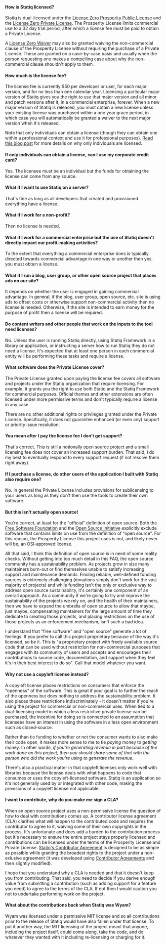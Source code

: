 #### How is Statiq licensed?

Statiq is dual-licensed under the [License Zero Prosperity Public License](https://licensezero.com/licenses/prosperity) and the [License Zero Private License](https://licensezero.com/licenses/private). The Prosperity License limits commercial use to a 32 day trial period, after which a license fee must be paid to obtain a Private License.

A [License Zero Waiver](https://licensezero.com/licenses/waiver) may also be granted waiving the non-commercial clause of the Prosperity License without requiring the purchase of a Private License. These are granted on a case-by-case basis and usually when the person requesting one makes a compelling case about why the non-commercial clause shouldn't apply to them.

#### How much is the license fee?

The license fee is currently $50 per developer or user, for each major version, and for no less than one calendar year. Licensing a particular major version of Statiq gives you the right to use that major version and all minor and patch versions after it, in a commercial enterprise, forever. When a new major version of Statiq is released, you must obtain a new license unless your existing license was purchased within a one year grace period, in which case you will automatically be granted a waiver to the next major version when it's released.

Note that only individuals can obtain a license (though they can obtain one within a professional context and use it for professional purposes). [Read this blog post](https://blog.licensezero.com/2018/01/26/developer-licensing.html) for more details on why only individuals are licensed.

#### If only individuals can obtain a license, can I use my corporate credit card?

Yes. The licensee must be an individual but the funds for obtaining the license can come from any source.

#### What if I want to use Statiq on a server?

That's fine as long as all developers that created and provisioned everything have a license.

#### What if I work for a non-profit?

Then no license is needed.

#### What if I work for a commercial enterprise but the use of Statiq doesn't directly impact our profit-making activities?

To the extent that everything a commercial enterprise does is typically directed towards commercial advantage in one way or another then yes, you must obtain a license.

#### What if I run a blog, user group, or other open source project that places ads on our site?

It depends on whether the user is engaged in gaining commercial advantage. In general, if the blog, user group, open source, etc. site is using ads to offset costs or otherwise support non-commercial activity then no license is needed. Otherwise, if the site is intended to earn money for the purpose of profit then a license will be required.

#### Do content writers and other people that work on the inputs to the tool need licenses?

No. Unless the user is running Statiq directly, using Statiq Framework in a library or application, or instructing a server how to run Statiq they do not need a license. It's expected that at least one person in each commercial entity will be performing these tasks and require a license.

#### What software does the Private License cover?

The Private License granted upon paying the license fee covers all software and projects under the Statiq organization that require licensing. For example, it grants you the right to use both Statiq and the Statiq Framework for commercial purposes. Official themes and other extensions are often licensed under more permissive terms and don't typically require a license in any case.

There are no other additional rights or privileges granted under the Private License. Specifically, it does not guarantee enhanced (or even any) support or priority issue resolution.

#### You mean after I pay the license fee I don't get support?

That's correct. This is still a notionally open source project and a small licensing fee does not cover an increased support burden. That said, I do my best to eventually respond to every support request (if not resolve them right away).

#### If I purchase a license, do other users of the application I built with Statiq also require one?

No. In general the Private License includes provisions for sublicensing to your users as long as they don't then use the tools to create their own software.

#### But this isn't actually open source!

You're correct, at least for the "official" definition of open source. Both the [Free Software Foundation](https://www.gnu.org/philosophy/free-sw.en.html) and the [Open Source Initiative](https://opensource.org/osd-annotated) explicitly exclude software that contains limits on use from the definition of "open source". For this reason, the Prosperity License this project uses is not, and likely never will be, an OSI-approved license.

All that said, I think this definition of open source is in need of some reality checks. Without getting into too much detail in this FAQ, the open source community has a sustainability problem. As projects grow in size many maintainers burn-out or find themselves unable to satisfy increasing support and maintenance demands. Finding reliable, well-defined funding sources is extremely challenging (donations simply don't work for the vast majority of projects) and while funding isn't the only or exclusive way to address open source sustainability, it's certainly one component of an overall approach. As a community if we're going to try and improve the sustainability of the projects we rely on, and the health of their maintainers, then we have to expand the umbrella of open source to allow that maybe, just maybe, compensating maintainers for the large amount of time they dedicate to creating those projects, and placing restrictions on the use of those projects as an enforcement mechanism, isn't such a bad idea.

I understand that "free software" and "open source" generate a lot of feelings. If you prefer to call this project proprietary because of the way it's licensed, so be it. This is "a proprietary project with freely available source code that can be used without restriction for non-commercial purposes that engages with its community of users and accepts and encourages their contributions to source code, documentation, and support when they feel it's in their best interest to do so". Call that model whatever you want.

#### Why not use a copyleft license instead?

A copyleft license places restrictions on consumers that enforce the "openness" of the software. This is great if your goal is to further the reach of the openness but does nothing to address the sustainability problem. It also places these restrictions indiscriminately - it doesn't matter if you're using the project for commercial or non-commercial uses. When tied to a dual-licensing model in which a less restrictive private license can be purchased, the incentive for doing so is connected to an assumption that licensees have an interest in using the software in a less open environment such as closed-source.

Rather than tie funding to whether or not the consumer wants to also make their code open, it makes more sense to me to tie _paying_ money to _getting_ money. In other words, _if you're generating revenue in part because of the work done on this project, then you should share some of that with the person who did the work you're using to generate the revenue_.

There's also a practical matter in that copyleft licenses only work well with libraries because the license deals with what happens to code that consumes or uses the copyleft-licensed software. Statiq is an application so it's not generally used by or integrated with other code, making the provisions of a copyleft license not applicable.

#### I want to contribute, why do you make me sign a CLA?

When an open source project uses a non-permissive license the question of how to deal with contributions comes up. A contributor license agreement (CLA) clarifies what will happen to the contributed code and requires the contributor to agree to it, waiving some of their own copyrights in the process. It's unfortunate and does add a burden to the contribution process but it's necessary to ensure the entire project stays properly licensed and contributions can be licensed under the terms of the Prosperity License and Private License. [Statiq's Contributor Agreement](https://gist.github.com/daveaglick/c7cccacdf7f3d57d05462a64d578d0a5) is designed to be as simple as possible while granting the broadest rights to the project under a non-exlusive agreement (it was developed using [Contributor Agreements](http://contributoragreements.org/) and then slightly modified).

I hope that you understand why a CLA is needed and that it doesn't keep you from contributing. That said, you need to decide if you derive enough value from submitting a contribution (such as adding support for a feature you need) to agree to the terms of the CLA. If not then I would caution you not to undertake performing work on the project.

#### What about the contributions back when Statiq was Wyam?

Wyam was licensed under a permissive MIT license and so all contributions prior to the release of Statiq would have also fallen under that license. To put it another way, the MIT licensing of the project meant that anyone, including the project itself, could come along, take the code, and do whatever they wanted with it including re-licensing or charging for it.